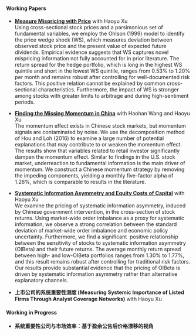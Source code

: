 #### Working Papers
- <strong>[Measure Mispricing with Price](https://papers.ssrn.com/sol3/papers.cfm?abstract_id=5198500)</strong> with Haoyu Xu\
Using cross-sectional stock prices and a parsimonious set of fundamental variables, we employ the Ohlson (1999) model to identify the price wedge shock (WS), which measures deviation between observed stock price and the present value of expected future dividends. Empirical evidence suggests that WS captures novel mispricing information not fully accounted for in prior literature. The return spread for the hedge portfolio, which is long in the highest WS quintile and short in the lowest WS quintile, ranges from 0.53% to 1.20% per month and remains robust after controlling for well-documented risk factors. This positive relation cannot be explained by common cross-sectional characteristics. Furthermore, the impact of WS is stronger among stocks with greater limits to arbitrage and during high-sentiment periods.

- <strong>[Finding the Missing Momentum in China](https://papers.ssrn.com/sol3/papers.cfm?abstract_id=5133979)</strong> with Haohan Wang and Haoyu Xu\
The momentum effect exists in Chinese stock markets, but momentum signals are contaminated by noise. We use the decomposition method of Hou and Loh (2016) to examine a large number of potential explanations that may contribute to or weaken the momentum effect. The results show that variables related to retail investor significantly dampen the momentum effect. Similar to findings in the U.S. stock market, underreaction to fundamental information is the main driver of momentum. We construct a Chinese momentum strategy by removing the impeding components, yielding a monthly five-factor alpha of 1.26%, which is comparable to results in the literature.

- <strong>[Systematic Information Asymmetry and Equity Costs of Capital](https://papers.ssrn.com/sol3/papers.cfm?abstract_id=5114409)</strong> with Haoyu Xu\
We examine the pricing of systematic information asymmetry, induced by Chinese government intervention, in the cross-section of stock returns. Using market-wide order imbalance as a proxy for systematic information, we observe a strong correlation between the standard deviation of market-wide order imbalance and economic policy uncertainty. Furthermore, we find a significant&nbsp; positive relationship between the sensitivity of stocks to systematic information asymmetry (OIBeta) and their future returns. The average monthly return spread between high- and low-OIBeta portfolios ranges from 1.30% to 1.77%, and this result remains robust after controlling for traditional risk factors. Our results provide substantial evidence that the pricing of OIBeta is driven by systematic information asymmetry rather than alternative explanatory channels.

- <strong>上市公司的系统重要性测度 (Measuring Systemic Importance of Listed Firms Through Analyst Coverage Networks)</strong> with Haoyu Xu

#### Working in Progress
- <strong>系统重要性公司与市场效率：基于盈余公告后价格漂移的视角</strong>
